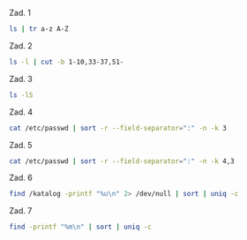 Zad. 1
```sh
ls | tr a-z A-Z
```

Zad. 2
```sh
ls -l | cut -b 1-10,33-37,51-
```

Zad. 3
```sh
ls -lS
```

Zad. 4
```sh
cat /etc/passwd | sort -r --field-separator=":" -n -k 3
```

Zad. 5
```sh
cat /etc/passwd | sort -r --field-separator=":" -n -k 4,3
```

Zad. 6
```sh
find /katalog -printf "%u\n" 2> /dev/null | sort | uniq -c
```

Zad. 7
```sh
find -printf "%m\n" | sort | uniq -c
```